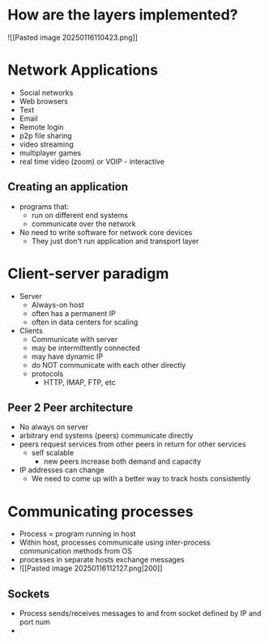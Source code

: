 # How are the layers implemented?
![[Pasted image 20250116110423.png]]
# Network Applications
- Social networks
- Web browsers
- Text
- Email
- Remote login
- p2p file sharing
- video streaming
- multiplayer games
- real time video (zoom) or VOIP - interactive
## Creating an application
- programs that:
	- run on different end systems
	- communicate over the network
- No need to write software for network core devices
	- They just don't run application and transport layer
# Client-server paradigm
- Server
	- Always-on host
	- often has a permanent IP
	- often in data centers for scaling
- Clients
	- Communicate with server
	- may be intermittently connected
	- may have dynamic IP
	- do NOT communicate with each other directly
	- protocols
		- HTTP, IMAP, FTP, etc
## Peer 2 Peer architecture
- No always on server
- arbitrary end systems (peers) communicate directly
- peers request services from other peers in return for other services
	- self scalable
		- new peers increase both demand and capacity
- IP addresses can change
	- We need to come up with a better way to track hosts consistently
# Communicating processes
- Process = program running in host
- Within host, processes communicate using inter-process communication methods from OS
- processes in separate hosts exchange messages
- ![[Pasted image 20250116112127.png|200]]
## Sockets
- Process sends/receives messages to and from socket defined by IP and port num
- 